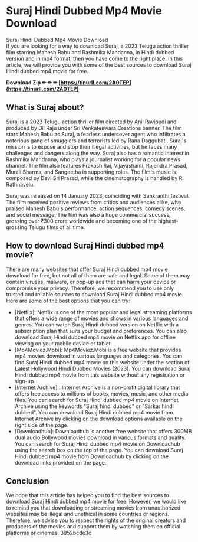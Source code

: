 # Suraj Hindi Dubbed Mp4 Movie Download
  Suraj Hindi Dubbed Mp4 Movie Download     
If you are looking for a way to download Suraj, a 2023 Telugu action thriller film starring Mahesh Babu and Rashmika Mandanna, in Hindi dubbed version and in mp4 format, then you have come to the right place. In this article, we will provide you with some of the best sources to download Suraj Hindi dubbed mp4 movie for free.
 
**Download Zip ✏ ✏ ✏ [https://tinurll.com/2A0TEP](https://tinurll.com/2A0TEP)**


     
## What is Suraj about?
     
Suraj is a 2023 Telugu action thriller film directed by Anil Ravipudi and produced by Dil Raju under Sri Venkateswara Creations banner. The film stars Mahesh Babu as Suraj, a fearless undercover agent who infiltrates a notorious gang of smugglers and terrorists led by Rana Daggubati. Suraj's mission is to expose and stop their illegal activities, but he faces many challenges and dangers along the way. Suraj also has a romantic interest in Rashmika Mandanna, who plays a journalist working for a popular news channel. The film also features Prakash Raj, Vijayashanti, Rajendra Prasad, Murali Sharma, and Sangeetha in supporting roles. The film's music is composed by Devi Sri Prasad, while the cinematography is handled by R. Rathnavelu.
     
Suraj was released on 14 January 2023, coinciding with Sankranthi festival. The film received positive reviews from critics and audiences alike, who praised Mahesh Babu's performance, action sequences, comedy scenes, and social message. The film was also a huge commercial success, grossing over ₹300 crore worldwide and becoming one of the highest-grossing Telugu films of all time.
     
## How to download Suraj Hindi dubbed mp4 movie?
     
There are many websites that offer Suraj Hindi dubbed mp4 movie download for free, but not all of them are safe and legal. Some of them may contain viruses, malware, or pop-up ads that can harm your device or compromise your privacy. Therefore, we recommend you to use only trusted and reliable sources to download Suraj Hindi dubbed mp4 movie. Here are some of the best options that you can try:

- [Netflix]: Netflix is one of the most popular and legal streaming platforms that offers a wide range of movies and shows in various languages and genres. You can watch Suraj Hindi dubbed version on Netflix with a subscription plan that suits your budget and preferences. You can also download Suraj Hindi dubbed mp4 movie on Netflix app for offline viewing on your mobile device or tablet.
- [Mp4Moviez.Mobi]: Mp4Moviez.Mobi is a free website that provides mp4 movies download in various languages and categories. You can find Suraj Hindi dubbed mp4 movie on this website under the section of Latest Hollywood Hindi Dubbed Movies (2023). You can download Suraj Hindi dubbed mp4 movie from this website without any registration or sign-up.
- [Internet Archive] : Internet Archive is a non-profit digital library that offers free access to millions of books, movies, music, and other media files. You can search for Suraj Hindi dubbed mp4 movie on Internet Archive using the keywords "Suraj hindi dubbed" or "Sarkar hindi dubbed". You can download Suraj Hindi dubbed mp4 movie from Internet Archive by clicking on the download options available on the right side of the page.
- [Downloadhub]: Downloadhub is another free website that offers 300MB dual audio Bollywood movies download in various formats and quality. You can search for Suraj Hindi dubbed mp4 movie on Downloadhub using the search box on the top of the page. You can download Suraj Hindi dubbed mp4 movie from Downloadhub by clicking on the download links provided on the page.

## Conclusion
     
We hope that this article has helped you to find the best sources to download Suraj Hindi dubbed mp4 movie for free. However, we would like to remind you that downloading or streaming movies from unauthorized websites may be illegal and unethical in some countries or regions. Therefore, we advise you to respect the rights of the original creators and producers of the movies and support them by watching them on official platforms or cinemas.
 3952bcde3c
 
